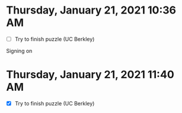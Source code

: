 # Thursday, January 21, 2021 10:36 AM
- [ ] Try to finish puzzle (UC Berkley)

Signing on

# Thursday, January 21, 2021 11:40 AM
- [X] Try to finish puzzle (UC Berkley)
